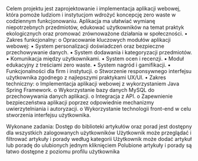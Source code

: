 Celem projektu jest zaprojektowanie i implementacja aplikacji webowej, która pomoże ludziom i
instytucjom wdrożyć koncepcję zero waste w codziennym funkcjonowaniu. Aplikacja ma ułatwiać
wymianę niepotrzebnych przedmiotów, edukować użytkowników na temat praktyk ekologicznych
oraz promować zrównoważone działania w społeczności.
• Zakres funkcjonalny:
o Opracowanie kluczowych modułów aplikacji webowej:
▪ System personalizacji doświadczeń oraz bezpieczne przechowywanie danych.
▪ System dodawania i kategoryzacji przedmiotów.
▪ Komunikacja między użytkownikami.
▪ System ocen i recenzji.
▪ Moduł edukacyjny z treściami zero waste.
▪ System nagród i gamifikacji.
▪ Funkcjonalności dla firm i instytucji.
o Stworzenie responsywnego interfejsu użytkownika zgodnego z najlepszymi
praktykami UX/UI.
• Zakres techniczny:
o Implementacja aplikacji webowej z wykorzystaniem Java Spring Framework.
o Wykorzystanie bazy danych MySQL do przechowywania danych aplikacji.
o Integracja z API.
o Zapewnienie bezpieczeństwa aplikacji poprzez odpowiednie mechanizmy
uwierzytelniania i autoryzacji.
o Wykorzystanie technologii front-end w celu stworzenia interfejsu użytkownika.

Wykonane zadania:
Dostęp do biblioteki artykułów oraz porad jest dostępny dla wszystkich zalogowanych użytkowników
Użytkownik może przeglądać i filtrować artykuły i porady według kategorii
Użytkownik może dodać artykuł lub poradę do ulubionych jednym kliknięciem
Polubione artykuły i porady są łatwo dostępne z poziomu profilu użytkownika
